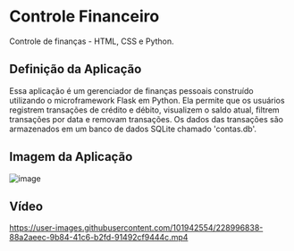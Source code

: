 # Controle Financeiro
Controle de finanças - HTML, CSS e Python.

## Definição da Aplicação
Essa aplicação é um gerenciador de finanças pessoais construído utilizando o microframework Flask em Python. Ela permite que os usuários registrem transações de crédito e débito, visualizem o saldo atual, filtrem transações por data e removam transações. Os dados das transações são armazenados em um banco de dados SQLite chamado 'contas.db'.

## Imagem da Aplicação
![image](https://user-images.githubusercontent.com/101942554/228996724-a6d62701-fd15-4b47-9e63-c8625baeec1b.png)

## Vídeo
https://user-images.githubusercontent.com/101942554/228996838-88a2aeec-9b84-41c6-b2fd-91492cf9444c.mp4


